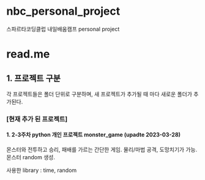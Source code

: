 # nbc_personal_project
스파르타코딩클럽 내일배움캠프 personal project

# read.me
## 1. 프로젝트 구분
각 프로젝트들은 폴더 단위로 구분하며, 새 프로젝트가 추가될 때 마다 새로운 폴더가 추가된다.
### [현재 추가 된 프로젝트]
#### 1. 2-3주차 python 개인 프로젝트 monster_game (upadte 2023-03-28)
몬스터와 전투하고 승리, 패배를 가르는 간단한 게임. 물리/마법 공격, 도망치기가 가능. 몬스터 random 생성. 

사용한 library : time, random
